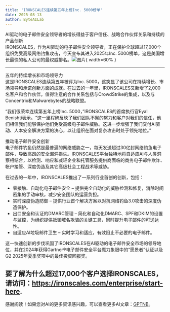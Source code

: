 ```yaml
---
title: 'IRONSCALES连续第五年上榜Inc. 5000榜单'
date: 2025-08-13
author: ByteAILab
---
```


AI驱动的电子邮件安全领导者的增长得益于客户信任、战略合作伙伴关系和持续的产品创新  
IRONSCALES，作为AI驱动的电子邮件安全领导者，正在保护全球超过17,000个组织免受高级网络钓鱼攻击，今天宣布其进入2025年Inc. 5000榜单，这是美国增长最快的私人公司的最权威排名。![图片](https://ai-techpark.com/wp-content/uploads/IRONSCAL.jpg){ width=60% }

---


五年的持续增长和市场领导力  
这是IRONSCALES连续第五年被评为Inc. 5000，这突显了该公司在持续增长、市场领导和承诺创新方面的成就。在过去的一年里，IRONSCALES又新增了2,000名客户和合作伙伴。值得注意的合作关系包括与CrowdStrike的集成，以及与Concentrix和Malwarebytes的战略联盟。

“我们很荣幸连续第五年上榜Inc. 5000，”IRONSCALES的首席执行官Eyal Benishti表示。“这一里程碑反映了我们团队不懈的努力和客户对我们的信任，他们相信我们能够保护他们免受高级电子邮件威胁。这进一步增强了我们交付AI驱动、人本安全解决方案的决心，以让组织在面对复杂攻击时处于领先地位。”

推动电子邮件安全创新  
电子邮件钓鱼仍然是最普遍的网络威胁之一，每天发送超过30亿封网络钓鱼电子邮件，导致高昂的安全漏洞损失。IRONSCALES平台独特地将自适应AI与人类洞察相结合，以检测、响应和减轻企业和托管服务提供商面临的商务电子邮件欺诈、帐户接管、深度伪造及其它高级社会工程战术等威胁。

在过去的一年中，IRONSCALES推出了一系列行业首创的创新，包括：

- 零接触、自动化电子邮件安全 – 提供完全自动化的威胁检测和修复，消除时间密集的手动审核，减少安全团队的运营负担。
- 实时深度伪造防御 – 提供行业首个解决方案以对抗网络钓鱼3.0攻击的深度伪造保护。
- 出口安全和认证的DMARC管理 – 简化和自动化DMARC、SPF和DKIM的设置与监控，为组织提供抵御域名欺骗的关键工具，同时提升电子邮件的可送达性。
- 自适应AI垃圾邮件卫生 – 实时学习和适应，有效阻止不必要的电子邮件。

这一快速创新的步伐巩固了IRONSCALES在AI驱动的电子邮件安全市场的领导地位，并在2024年获得Gartner®电子邮件安全平台魔力象限中的“愿景者”认证以及G2 2025年夏季奖项中的最佳投资回报奖。

要了解为什么超过17,000个客户选择IRONSCALES，请访问：https://ironscales.com/enterprise/start-here.
---
感谢阅读！如果您对AI的更多资讯感兴趣，可以查看更多AI文章：[GPTNB](https://gptnb.com)。
